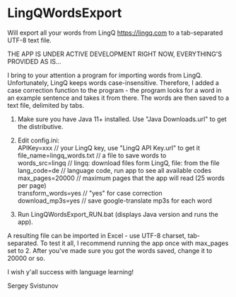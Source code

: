 # LingQWordsExport
Will export all your words from LingQ https://lingq.com
to a tab-separated UTF-8 text file.

THE APP IS UNDER ACTIVE DEVELOPMENT RIGHT NOW, EVERYTHING'S PROVIDED AS IS...

I bring to your attention a program for importing words from LingQ. 
Unfortunately, LingQ keeps words case-insensitive. 
Therefore, I added a case correction function to the program - 
the program looks for a word in an example sentence and takes it from there.
The words are then saved to a text file, delimited by tabs.

1) Make sure you have Java 11+ installed. Use "Java Downloads.url" to get the distributive.

2) Edit config.ini: <br>
APIKey=xxx  // your LingQ key, use "LingQ API Key.url" to get it  <br>
file_name=lingq_words.txt // a file to save words to <br>
words_src=lingq // lingq: download files form LingQ, file: from the file <br>
lang_code=de // language code, run app to see all available codes  <br>
max_pages=20000 // maximum pages that the app will read (25 words per page) <br>
transform_words=yes // "yes" for case correction  <br>
download_mp3s=yes // save google-translate mp3s for each word

4) Run LingQWordsExport_RUN.bat (displays Java version and runs the app).

A resulting file can be imported in Excel - use UTF-8 charset, tab-separated. 
To test it all, I recommend running the app once with max_pages set to 2. 
After you've made sure you got the words saved, change it to 20000 or so.

I wish y'all success with language learning!

Sergey Svistunov
